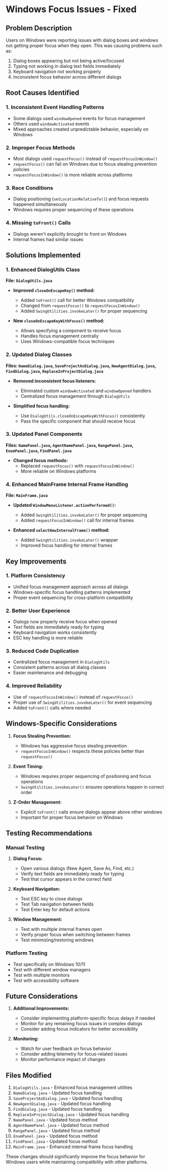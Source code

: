 # Windows Focus Issues - Fixed

## Problem Description
Users on Windows were reporting issues with dialog boxes and windows not getting proper focus when they open. This was causing problems such as:

1. Dialog boxes appearing but not being active/focused
2. Typing not working in dialog text fields immediately
3. Keyboard navigation not working properly
4. Inconsistent focus behavior across different dialogs

## Root Causes Identified

### 1. Inconsistent Event Handling Patterns
- Some dialogs used `windowOpened` events for focus management
- Others used `windowActivated` events
- Mixed approaches created unpredictable behavior, especially on Windows

### 2. Improper Focus Methods
- Most dialogs used `requestFocus()` instead of `requestFocusInWindow()`
- `requestFocus()` can fail on Windows due to focus stealing prevention policies
- `requestFocusInWindow()` is more reliable across platforms

### 3. Race Conditions
- Dialog positioning (`setLocationRelativeTo()`) and focus requests happened simultaneously
- Windows requires proper sequencing of these operations

### 4. Missing `toFront()` Calls
- Dialogs weren't explicitly brought to front on Windows
- Internal frames had similar issues

## Solutions Implemented

### 1. Enhanced DialogUtils Class
**File: `DialogUtils.java`**

- **Improved `closeOnEscapeKey()` method:**
  - Added `toFront()` call for better Windows compatibility
  - Changed from `requestFocus()` to `requestFocusInWindow()`
  - Added `SwingUtilities.invokeLater()` for proper sequencing

- **New `closeOnEscapeKeyWithFocus()` method:**
  - Allows specifying a component to receive focus
  - Handles focus management centrally
  - Uses Windows-compatible focus techniques

### 2. Updated Dialog Classes
**Files: `NameDialog.java`, `SaveProjectAsDialog.java`, `NewAgentDialog.java`, `FindDialog.java`, `ReplaceInProjectDialog.java`**

- **Removed inconsistent focus listeners:**
  - Eliminated custom `windowActivated` and `windowOpened` handlers
  - Centralized focus management through `DialogUtils`

- **Simplified focus handling:**
  - Use `DialogUtils.closeOnEscapeKeyWithFocus()` consistently
  - Pass the specific component that should receive focus

### 3. Updated Panel Components
**Files: `NamePanel.java`, `AgentNamePanel.java`, `RangePanel.java`, `EnumPanel.java`, `FindPanel.java`**

- **Changed focus methods:**
  - Replaced `requestFocus()` with `requestFocusInWindow()`
  - More reliable on Windows platforms

### 4. Enhanced MainFrame Internal Frame Handling
**File: `MainFrame.java`**

- **Updated `WindowMenuListener.actionPerformed()`:**
  - Added `SwingUtilities.invokeLater()` for proper sequencing
  - Added `requestFocusInWindow()` call for internal frames

- **Enhanced `selectNewInternalFrame()` method:**
  - Added `SwingUtilities.invokeLater()` wrapper
  - Improved focus handling for internal frames

## Key Improvements

### 1. Platform Consistency
- Unified focus management approach across all dialogs
- Windows-specific focus handling patterns implemented
- Proper event sequencing for cross-platform compatibility

### 2. Better User Experience
- Dialogs now properly receive focus when opened
- Text fields are immediately ready for typing
- Keyboard navigation works consistently
- ESC key handling is more reliable

### 3. Reduced Code Duplication
- Centralized focus management in `DialogUtils`
- Consistent patterns across all dialog classes
- Easier maintenance and debugging

### 4. Improved Reliability
- Use of `requestFocusInWindow()` instead of `requestFocus()`
- Proper use of `SwingUtilities.invokeLater()` for event sequencing
- Added `toFront()` calls where needed

## Windows-Specific Considerations

1. **Focus Stealing Prevention:**
   - Windows has aggressive focus stealing prevention
   - `requestFocusInWindow()` respects these policies better than `requestFocus()`

2. **Event Timing:**
   - Windows requires proper sequencing of positioning and focus operations
   - `SwingUtilities.invokeLater()` ensures operations happen in correct order

3. **Z-Order Management:**
   - Explicit `toFront()` calls ensure dialogs appear above other windows
   - Important for proper focus behavior on Windows

## Testing Recommendations

### Manual Testing
1. **Dialog Focus:**
   - Open various dialogs (New Agent, Save As, Find, etc.)
   - Verify text fields are immediately ready for typing
   - Test that cursor appears in the correct field

2. **Keyboard Navigation:**
   - Test ESC key to close dialogs
   - Test Tab navigation between fields
   - Test Enter key for default actions

3. **Window Management:**
   - Test with multiple internal frames open
   - Verify proper focus when switching between frames
   - Test minimizing/restoring windows

### Platform Testing
- Test specifically on Windows 10/11
- Test with different window managers
- Test with multiple monitors
- Test with accessibility software

## Future Considerations

1. **Additional Improvements:**
   - Consider implementing platform-specific focus delays if needed
   - Monitor for any remaining focus issues in complex dialogs
   - Consider adding focus indicators for better accessibility

2. **Monitoring:**
   - Watch for user feedback on focus behavior
   - Consider adding telemetry for focus-related issues
   - Monitor performance impact of changes

## Files Modified

1. `DialogUtils.java` - Enhanced focus management utilities
2. `NameDialog.java` - Updated focus handling
3. `SaveProjectAsDialog.java` - Updated focus handling
4. `NewAgentDialog.java` - Updated focus handling
5. `FindDialog.java` - Updated focus handling
6. `ReplaceInProjectDialog.java` - Updated focus handling
7. `NamePanel.java` - Updated focus method
8. `AgentNamePanel.java` - Updated focus method
9. `RangePanel.java` - Updated focus method
10. `EnumPanel.java` - Updated focus method
11. `FindPanel.java` - Updated focus method
12. `MainFrame.java` - Enhanced internal frame focus handling

These changes should significantly improve the focus behavior for Windows users while maintaining compatibility with other platforms.
